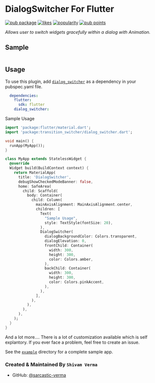 # DialogSwitcher For Flutter
[![pub package](https://img.shields.io/pub/v/dialog_switcher.svg)](https://pub.dev/packages/dialog_switcher)
[![likes](https://badges.bar/dialog_switcher/likes)](https://pub.dev/packages/dialog_switcher/score)
[![popularity](https://badges.bar/dialog_switcher/popularity)](https://pub.dev/packages/dialog_switcher/score)
[![pub points](https://badges.bar/dialog_switcher/pub%20points)](https://pub.dev/packages/dialog_switcher/score)

*Allows user to switch widgets gracefully within a dialog with Animation.*

## Sample
[![]()](https://user-images.githubusercontent.com/50954641/115972283-0b9f3900-a56b-11eb-8841-6b66b6479459.mp4)

## Usage

To use this plugin, add [`dialog_switcher`](https://pub.dev/packages/dialog_switcher) as a dependency in your pubspec.yaml file.

```yaml
  dependencies:
    flutter:
      sdk: flutter
    dialog_switcher:
```

Sample Usage
```dart
import 'package:flutter/material.dart';
import 'package:transition_switcher/dialog_switcher.dart';

void main() {
  runApp(MyApp());
}

class MyApp extends StatelessWidget {
  @override
  Widget build(BuildContext context) {
    return MaterialApp(
      title: 'DialogSwitcher',
      debugShowCheckedModeBanner: false,
      home: SafeArea(
        child: Scaffold(
          body: Container(
            child: Column(
              mainAxisAlignment: MainAxisAlignment.center,
              children: [
                Text(
                  "Sample Usage",
                  style: TextStyle(fontSize: 20),
                ),
                DialogSwitcher(
                  dialogBackgroundColor: Colors.transparent,
                  dialogElevation: 0,
                  frontChild: Container(
                    width: 300,
                    height: 300,
                    color: Colors.amber,
                  ),
                  backChild: Container(
                    width: 300,
                    height: 300,
                    color: Colors.pinkAccent,
                  ),
                ),
              ],
            ),
          ),
        ),
      ),
    );
  }
}
```

And a lot more.... 
There is a lot of customization available which is self explantory.
If you ever face a problem, feel free to create an issue.

See the [`example`](https://github.com/sarcastic-verma/dialog_switcher/blob/master/example) directory for a complete sample app.

### Created & Maintained By `Shivam Verma`

* GitHub: [@sarcastic-verma](https://github.com/sarcastic-verma)

